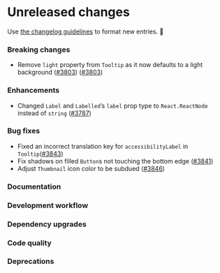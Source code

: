 # Unreleased changes

Use [the changelog guidelines](https://git.io/polaris-changelog-guidelines) to format new entries. 💜

### Breaking changes

- Remove `light` property from `Tooltip` as it now defaults to a light background ([#3803](https://github.com/Shopify/polaris-react/pull/3803)) ([#3803](https://github.com/Shopify/polaris-react/pull/3803))

### Enhancements

- Changed `Label` and `Labelled`’s `label` prop type to `React.ReactNode` instead of `string` ([#3787](https://github.com/Shopify/polaris-react/pull/3787))

### Bug fixes

- Fixed an incorrect translation key for `accessibilityLabel` in `Tooltip`([#3843](https://github.com/Shopify/polaris-react/pull/3843))
- Fix shadows on filled `Button`s not touching the bottom edge ([#3841](https://github.com/Shopify/polaris-react/pull/3841))
- Adjust `Thumbnail` icon color to be subdued ([#3846](https://github.com/Shopify/polaris-react/pull/3846))

### Documentation

### Development workflow

### Dependency upgrades

### Code quality

### Deprecations
